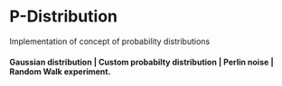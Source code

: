 # P-Distribution
Implementation of concept of probability distributions
#### Gaussian distribution | Custom probabilty distribution | Perlin noise | Random Walk experiment. 
